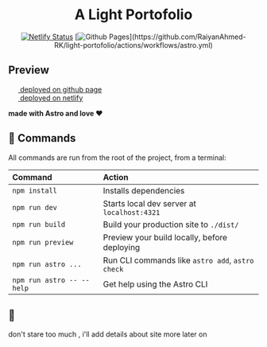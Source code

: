 <div align="center">
<h1>A Light Portofolio</h1>

  
[![Netlify Status](https://api.netlify.com/api/v1/badges/8d892b15-be38-4d71-b352-a5be87b3d662/deploy-status)](https://app.netlify.com/sites/light-portofolio/deploys)
[![Github Pages]([[https://github.com/RaiyanAhmed-RK/light-portofolio](https://raiyanu.github.io/lp/)](https://raiyanu.github.io/lp/)/actions/workflows/astro.yml/badge.svg)](https://github.com/RaiyanAhmed-RK/light-portofolio/actions/workflows/astro.yml)
</div>

## Preview <br>
&nbsp;&nbsp;&nbsp;&nbsp;&nbsp;[ deployed on github page](https://rayforever.me/light-portofolio/) <br>
&nbsp;&nbsp;&nbsp;&nbsp;&nbsp;[ deployed on netlify](https://light-portofolio.netlify.app)

**made with Astro and love ❤**


## 🧞 Commands

All commands are run from the root of the project, from a terminal:

| Command                   | Action                                           |
| :------------------------ | :----------------------------------------------- |
| `npm install`             | Installs dependencies                            |
| `npm run dev`             | Starts local dev server at `localhost:4321`      |
| `npm run build`           | Build your production site to `./dist/`          |
| `npm run preview`         | Preview your build locally, before deploying     |
| `npm run astro ...`       | Run CLI commands like `astro add`, `astro check` |
| `npm run astro -- --help` | Get help using the Astro CLI                     |

## 👀 
don't stare too much , i'll add details about site more later on
